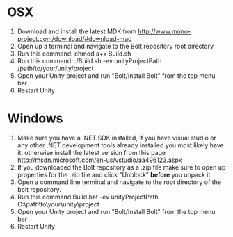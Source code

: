 # OSX
 
1. Download and install the latest MDK from http://www.mono-project.com/download/#download-mac
2. Open up a terminal and navigate to the Bolt repository root directory
3. Run this command: chmod a+x Build.sh
4. Run this command: ./Build.sh -ev unityProjectPath /path/to/your/unity/project
5. Open your Unity project and run "Bolt/Install Bolt" from the top menu bar
6. Restart Unity

# Windows

1. Make sure you have a .NET SDK installed, if you have visual studio or any other .NET development tools already installed you most likely have it, otherwise install the latest version from this page http://msdn.microsoft.com/en-us/vstudio/aa496123.aspx
2. If you downloaded the Bolt repository as a .zip file make sure to open up properties for the .zip file and click "Unblock" **before** you unpack it.
3. Open a command line terminal and navigate to the root directory of the bolt repository.
4. Run this command Build.bat -ev unityProjectPath C:\path\to\your\unity\project
5. Open your Unity project and run "Bolt/Install Bolt" from the top menu bar
6. Restart Unity